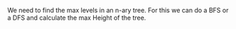 We need to find the max levels in an n-ary tree.
For this we can do a BFS or a DFS and calculate the max Height of the tree.
